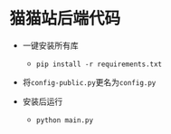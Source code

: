 # 猫猫站后端代码

- 一键安装所有库
    - `pip install -r requirements.txt`

- 将`config-public.py`更名为`config.py`

- 安装后运行
    - `python main.py`